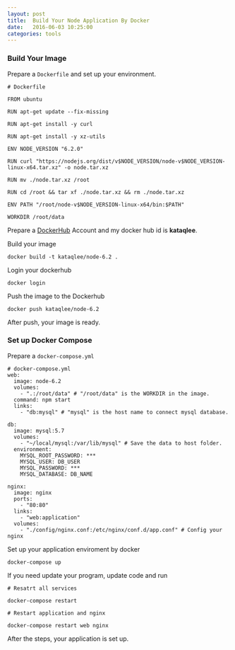 ```yaml
---
layout: post
title:  Build Your Node Application By Docker
date:   2016-06-03 10:25:00
categories: tools
---
```


### Build Your Image

Prepare a `Dockerfile` and set up your environment. 

```
# Dockerfile

FROM ubuntu

RUN apt-get update --fix-missing

RUN apt-get install -y curl

RUN apt-get install -y xz-utils

ENV NODE_VERSION "6.2.0"

RUN curl "https://nodejs.org/dist/v$NODE_VERSION/node-v$NODE_VERSION-linux-x64.tar.xz" -o node.tar.xz

RUN mv ./node.tar.xz /root

RUN cd /root && tar xf ./node.tar.xz && rm ./node.tar.xz

ENV PATH "/root/node-v$NODE_VERSION-linux-x64/bin:$PATH"

WORKDIR /root/data
```
Prepare a [DockerHub](http://hub.docker.com) Account and my docker hub id is **kataqlee**.

Build your image

```
docker build -t kataqlee/node-6.2 .
```

Login your dockerhub

```
docker login 

```
Push the image to the Dockerhub

```
docker push kataqlee/node-6.2
```

After push, your image is ready.

### Set up Docker Compose

Prepare a `docker-compose.yml`

```
# docker-compose.yml
web: 
  image: node-6.2
  volumes:
    - ".:/root/data" # "/root/data" is the WORKDIR in the image.
  command: npm start
  links:
    - "db:mysql" # "mysql" is the host name to connect mysql database.

db:
  image: mysql:5.7
  volumes:
    - "~/local/mysql:/var/lib/mysql" # Save the data to host folder.
  environment:
    MYSQL_ROOT_PASSWORD: *** 
    MYSQL_USER: DB_USER
    MYSQL_PASSWORD: ***
    MYSQL_DATABASE: DB_NAME

nginx:
  image: nginx
  ports: 
    - "80:80"
  links:
    - "web:application"
  volumes:
    - "./config/nginx.conf:/etc/nginx/conf.d/app.conf" # Config your nginx
```

Set up your application enviroment by docker

```
docker-compose up
```

If you need update your program, update code and run 

```
# Resatrt all services

docker-compose restart

# Restart application and nginx

docker-compose restart web nginx
```

After the steps, your application is set up.
